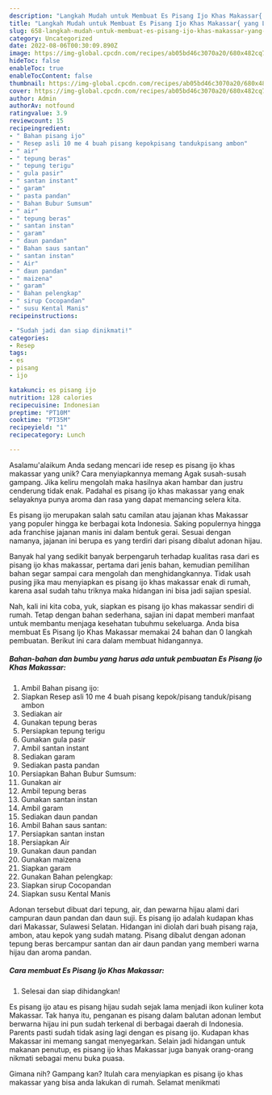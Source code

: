 ```yaml
---
description: "Langkah Mudah untuk Membuat Es Pisang Ijo Khas Makassar{ yang Lezat"
title: "Langkah Mudah untuk Membuat Es Pisang Ijo Khas Makassar{ yang Lezat"
slug: 658-langkah-mudah-untuk-membuat-es-pisang-ijo-khas-makassar-yang-lezat
category: Uncategorized
date: 2022-08-06T00:30:09.890Z
image: https://img-global.cpcdn.com/recipes/ab05bd46c3070a20/680x482cq70/es-pisang-ijo-khas-makassar-foto-resep-utama.jpg
hideToc: false
enableToc: true
enableTocContent: false
thumbnail: https://img-global.cpcdn.com/recipes/ab05bd46c3070a20/680x482cq70/es-pisang-ijo-khas-makassar-foto-resep-utama.jpg
cover: https://img-global.cpcdn.com/recipes/ab05bd46c3070a20/680x482cq70/es-pisang-ijo-khas-makassar-foto-resep-utama.jpg
author: Admin
authorAv: notfound
ratingvalue: 3.9
reviewcount: 15
recipeingredient:
- " Bahan pisang ijo"
- " Resep asli 10 me 4 buah pisang kepokpisang tandukpisang ambon"
- " air"
- " tepung beras"
- " tepung terigu"
- " gula pasir"
- " santan instant"
- " garam"
- " pasta pandan"
- " Bahan Bubur Sumsum"
- " air"
- " tepung beras"
- " santan instan"
- " garam"
- " daun pandan"
- " Bahan saus santan"
- " santan instan"
- " Air"
- " daun pandan"
- " maizena"
- " garam"
- " Bahan pelengkap"
- " sirup Cocopandan"
- " susu Kental Manis"
recipeinstructions:

- "Sudah jadi dan siap dinikmati!"
categories:
- Resep
tags:
- es
- pisang
- ijo

katakunci: es pisang ijo 
nutrition: 128 calories
recipecuisine: Indonesian
preptime: "PT10M"
cooktime: "PT35M"
recipeyield: "1"
recipecategory: Lunch

---
```



Asalamu'alaikum Anda sedang mencari ide resep es pisang ijo khas makassar yang unik? Cara menyiapkannya memang Agak susah-susah gampang. Jika keliru mengolah maka hasilnya akan hambar dan justru cenderung tidak enak. Padahal es pisang ijo khas makassar yang enak selayaknya punya aroma dan rasa yang dapat memancing selera kita.


Es pisang ijo merupakan salah satu camilan atau jajanan khas Makassar yang populer hingga ke berbagai kota Indonesia. Saking populernya hingga ada franchise jajanan manis ini dalam bentuk gerai. Sesuai dengan namanya, jajanan ini berupa es yang terdiri dari pisang dibalut adonan hijau.

Banyak hal yang sedikit banyak berpengaruh terhadap kualitas rasa dari es pisang ijo khas makassar, pertama dari jenis bahan, kemudian pemilihan bahan segar sampai cara mengolah dan menghidangkannya. Tidak usah pusing jika mau menyiapkan es pisang ijo khas makassar enak di rumah, karena asal sudah tahu triknya maka hidangan ini bisa jadi sajian spesial.


Nah, kali ini kita coba, yuk, siapkan es pisang ijo khas makassar sendiri di rumah. Tetap dengan bahan sederhana, sajian ini dapat memberi manfaat untuk membantu menjaga kesehatan tubuhmu sekeluarga. Anda bisa membuat Es Pisang Ijo Khas Makassar memakai 24 bahan dan 0 langkah pembuatan. Berikut ini cara dalam membuat hidangannya.

<!--inarticleads1-->

##### Bahan-bahan dan bumbu yang harus ada untuk pembuatan Es Pisang Ijo Khas Makassar:

1. Ambil  Bahan pisang ijo:
1. Siapkan  Resep asli 10 me 4 buah pisang kepok/pisang tanduk/pisang ambon
1. Sediakan  air
1. Gunakan  tepung beras
1. Persiapkan  tepung terigu
1. Gunakan  gula pasir
1. Ambil  santan instant
1. Sediakan  garam
1. Sediakan  pasta pandan
1. Persiapkan  Bahan Bubur Sumsum:
1. Gunakan  air
1. Ambil  tepung beras
1. Gunakan  santan instan
1. Ambil  garam
1. Sediakan  daun pandan
1. Ambil  Bahan saus santan:
1. Persiapkan  santan instan
1. Persiapkan  Air
1. Gunakan  daun pandan
1. Gunakan  maizena
1. Siapkan  garam
1. Gunakan  Bahan pelengkap:
1. Siapkan  sirup Cocopandan
1. Siapkan  susu Kental Manis


Adonan tersebut dibuat dari tepung, air, dan pewarna hijau alami dari campuran daun pandan dan daun suji. Es pisang ijo adalah kudapan khas dari Makassar, Sulawesi Selatan. Hidangan ini diolah dari buah pisang raja, ambon, atau kepok yang sudah matang. Pisang dibalut dengan adonan tepung beras bercampur santan dan air daun pandan yang memberi warna hijau dan aroma pandan. 

<!--inarticleads2-->

##### Cara membuat Es Pisang Ijo Khas Makassar:


1. Selesai dan siap dihidangkan!

Es pisang ijo atau es pisang hijau sudah sejak lama menjadi ikon kuliner kota Makassar. Tak hanya itu, penganan es pisang dalam balutan adonan lembut berwarna hijau ini pun sudah terkenal di berbagai daerah di Indonesia. Parents pasti sudah tidak asing lagi dengan es pisang ijo. Kudapan khas Makassar ini memang sangat menyegarkan. Selain jadi hidangan untuk makanan penutup, es pisang ijo khas Makassar juga banyak orang-orang nikmati sebagai menu buka puasa. 

Gimana nih? Gampang kan? Itulah cara menyiapkan es pisang ijo khas makassar yang bisa anda lakukan di rumah. Selamat menikmati
